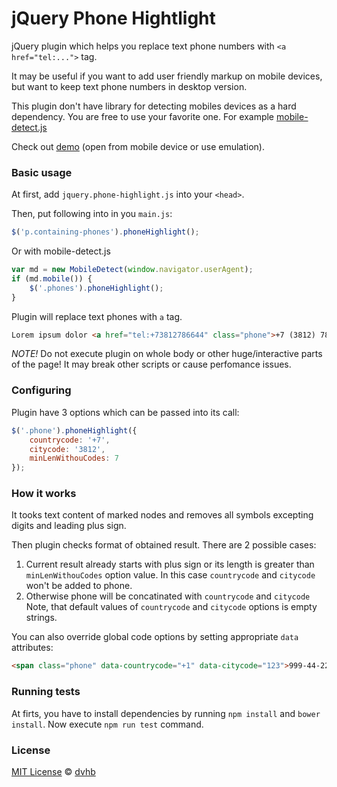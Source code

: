 # jQuery Phone Hightlight

jQuery plugin which helps you replace text phone numbers with `<a href="tel:...">` tag.

It may be useful if you want to add user friendly markup on mobile devices, 
but want to keep text phone numbers in desktop version.

This plugin don't have library for detecting mobiles devices as a hard dependency.
You are free to use your favorite one. For example [mobile-detect.js](https://github.com/hgoebl/mobile-detect.js)

Check out [demo](http://dvhbru.github.io/dvhb-phone-hightlight/) (open from mobile device or use emulation).

### Basic usage

At first, add `jquery.phone-highlight.js` into your `<head>`.

Then, put following into in you `main.js`:

```javascript
$('p.containing-phones').phoneHighlight();
```

Or with mobile-detect.js

```javascript
var md = new MobileDetect(window.navigator.userAgent);
if (md.mobile()) {
    $('.phones').phoneHighlight();
}
```

Plugin will replace text phones with `a` tag. 

```HTML
Lorem ipsum dolor <a href="tel:+73812786644" class="phone">+7 (3812) 78-66-44</a>
```

*NOTE!* Do not execute plugin on whole body or other huge/interactive parts of 
the page! It may break other scripts or cause perfomance issues.

### Configuring

Plugin have 3 options which can be passed into its call:

```javascript
$('.phone').phoneHighlight({
	countrycode: '+7',
	citycode: '3812',
	minLenWithouCodes: 7
});
```

### How it works

It tooks text content of marked nodes and removes all symbols
excepting digits and leading plus sign.

Then plugin checks format of obtained result. There are 2 possible cases:

1. Current result already starts with plus sign or its length is greater than 
`minLenWithouCodes` option value. In this case `countrycode` and `citycode`
won't be added to phone.
2. Otherwise phone will be concatinated with `countrycode` and `citycode`
Note, that default values of `countrycode` and `citycode` options is
empty strings.

You can also override global code options by setting 
appropriate `data` attributes:

```HTML
<span class="phone" data-countrycode="+1" data-citycode="123">999-44-22</span>
```

### Running tests

At firts, you have to install dependencies by running `npm install`
and `bower install`. Now execute `npm run test` command.

### License

[MIT License](./LICENSE) © [dvhb](http://dvhb.ru/)
